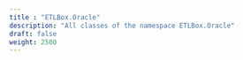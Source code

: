 ```yaml
---
title : "ETLBox.Oracle"
description: "All classes of the namespace ETLBox.Oracle"
draft: false
weight: 2500
---
```

